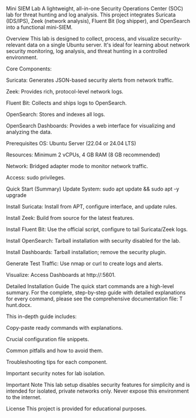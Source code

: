 Mini SIEM Lab
A lightweight, all-in-one Security Operations Center (SOC) lab for threat hunting and log analysis. This project integrates Suricata (IDS/IPS), Zeek (network analysis), Fluent Bit (log shipper), and OpenSearch into a functional mini-SIEM.

Overview
This lab is designed to collect, process, and visualize security-relevant data on a single Ubuntu server. It's ideal for learning about network security monitoring, log analysis, and threat hunting in a controlled environment.

Core Components:

Suricata: Generates JSON-based security alerts from network traffic.

Zeek: Provides rich, protocol-level network logs.

Fluent Bit: Collects and ships logs to OpenSearch.

OpenSearch: Stores and indexes all logs.

OpenSearch Dashboards: Provides a web interface for visualizing and analyzing the data.

Prerequisites
OS: Ubuntu Server (22.04 or 24.04 LTS)

Resources: Minimum 2 vCPUs, 4 GB RAM (8 GB recommended)

Network: Bridged adapter mode to monitor network traffic.

Access: sudo privileges.

Quick Start (Summary)
Update System: sudo apt update && sudo apt -y upgrade

Install Suricata: Install from APT, configure interface, and update rules.

Install Zeek: Build from source for the latest features.

Install Fluent Bit: Use the official script, configure to tail Suricata/Zeek logs.

Install OpenSearch: Tarball installation with security disabled for the lab.

Install Dashboards: Tarball installation; remove the security plugin.

Generate Test Traffic: Use nmap or curl to create logs and alerts.

Visualize: Access Dashboards at http://<your-server-ip>:5601.

Detailed Installation Guide
The quick start commands are a high-level summary. For the complete, step-by-step guide with detailed explanations for every command, please see the comprehensive documentation file: T hunt.docx.

This in-depth guide includes:

Copy-paste ready commands with explanations.

Crucial configuration file snippets.

Common pitfalls and how to avoid them.

Troubleshooting tips for each component.

Important security notes for lab isolation.

Important Note
This lab setup disables security features for simplicity and is intended for isolated, private networks only. Never expose this environment to the internet.

License
This project is provided for educational purposes.
